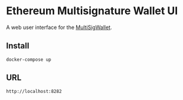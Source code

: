 Ethereum Multisignature Wallet UI
===================

A web user interface for the [MultiSigWallet](https://github.com/gnosis/MultiSigWallet).

Install
-------------
```
docker-compose up
```

URL
-------------
```
http://localhost:8282
```
